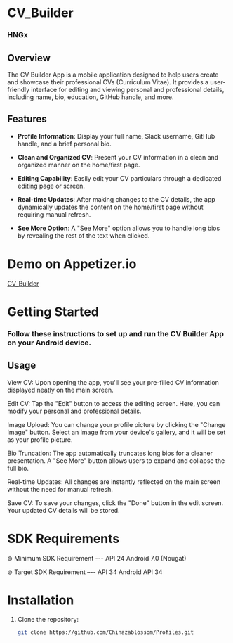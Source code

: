 # CV_Builder
### HNGx

## Overview
The CV Builder App is a mobile application designed to help users create and showcase their professional CVs (Curriculum Vitae).
It provides a user-friendly interface for editing and viewing personal and professional details, including name, bio, education, GitHub handle, and more.

## Features

- **Profile Information**: Display your full name, Slack username, GitHub handle, and a brief personal bio.

- **Clean and Organized CV**: Present your CV information in a clean and organized manner on the home/first page.

- **Editing Capability**: Easily edit your CV particulars through a dedicated editing page or screen.

- **Real-time Updates**: After making changes to the CV details, the app dynamically updates the content on the home/first page without requiring manual refresh.

- **See More Option**: A "See More" option allows you to handle long bios by revealing the rest of the text when clicked.
  
# Demo on Appetizer.io

 [CV_Builder](https://appetize.io/app/fn4nkmgz42f6evstxpbcuiqbwq?device=pixel7&osVersion=13.0&scale=75)
  
# Getting Started

### Follow these instructions to set up and run the CV Builder App on your Android device.

## Usage

View CV: Upon opening the app, you'll see your pre-filled CV information displayed neatly on the main screen.

Edit CV: Tap the "Edit" button to access the editing screen. Here, you can modify your personal and professional details.

Image Upload: You can change your profile picture by clicking the "Change Image" button. Select an image from your device's gallery, and it will be set as your profile picture.

Bio Truncation: The app automatically truncates long bios for a cleaner presentation. A "See More" button allows users to expand and collapse the full bio.

Real-time Updates: All changes are instantly reflected on the main screen without the need for manual refresh.

Save CV: To save your changes, click the "Done" button in the edit screen. Your updated CV details will be stored.

# SDK Requirements

⊚ Minimum SDK Requirement --- API 24 Android 7.0 (Nougat)

⊚ Target SDK Requirement –-- API 34 Android API 34

# Installation

1. Clone the repository:

   ```bash
   git clone https://github.com/Chinazablossom/Profiles.git
